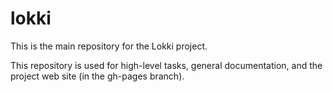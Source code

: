 # lokki
This is the main repository for the Lokki project.

This repository is used for high-level tasks, general documentation, and the project web site (in the gh-pages branch).
